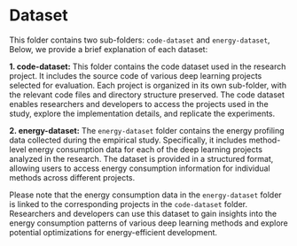 # Dataset

This folder contains two sub-folders: `code-dataset` and `energy-dataset`, Below, we provide a brief explanation of each dataset:

**1. code-dataset:**
This folder contains the code dataset used in the research project. It includes the source code of various deep learning projects selected for evaluation. Each project is organized in its own sub-folder, with the relevant code files and directory structure preserved. The code dataset enables researchers and developers to access the projects used in the study, explore the implementation details, and replicate the experiments.

**2. energy-dataset:**
The `energy-dataset` folder contains the energy profiling data collected during the empirical study. Specifically, it includes method-level energy consumption data for each of the deep learning projects analyzed in the research. The dataset is provided in a structured format, allowing users to access energy consumption information for individual methods across different projects.

Please note that the energy consumption data in the `energy-dataset` folder is linked to the corresponding projects in the `code-dataset` folder. Researchers and developers can use this dataset to gain insights into the energy consumption patterns of various deep learning methods and explore potential optimizations for energy-efficient development.
